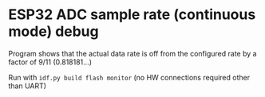 # ESP32 ADC sample rate (continuous mode) debug
Program shows that the actual data rate is off from the configured rate by a factor of 9/11 (0.818181...)

Run with ```idf.py build flash monitor``` (no HW connections required other than UART)